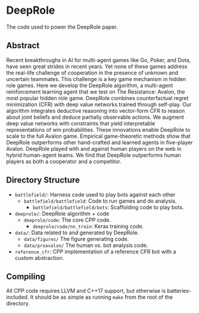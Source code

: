 # DeepRole

The code used to power the DeepRole paper.

## Abstract

Recent breakthroughs in AI for multi-agent games like Go, Poker, and Dota, have seen great strides in recent years. Yet none of these games address the real-life challenge of cooperation in the presence of unknown and uncertain teammates. This challenge is a key game mechanism in hidden role games. Here we develop the DeepRole algorithm, a multi-agent reinforcement learning agent that we test on The Resistance: Avalon, the most popular hidden role game. DeepRole combines counterfactual regret minimization (CFR) with deep value networks trained through self-play. Our algorithm integrates deductive reasoning into vector-form CFR to reason about joint beliefs and deduce partially observable actions. We augment deep value networks with constraints that yield interpretable representations of win probabilities. These innovations enable DeepRole to scale to the full Avalon game. Empirical game-theoretic methods show that DeepRole outperforms other hand-crafted and learned agents in five-player Avalon. DeepRole played with and against human players on the web in hybrid human-agent teams. We find that DeepRole outperforms human players as both a cooperator and a competitor.

## Directory Structure

- `battlefield/`: Harness code used to play bots against each other
    - `battlefield/battlefield`: Code to run games and do analysis.
        - `battlefield/battlefield/bots`: Scaffolding code to play bots.
- `deeprole/`: DeepRole algorithm + code
    - `deeprole/code`: The core CPP code.
        - `deeprole/code/nn_train`: Keras training code.
- `data/`: Data related to and generated by DeepRole.
    - `data/figures/` The figure generating code.
    - `data/proavalon/` The human vs. bot analysis code.
- `reference_cfr`: CPP implementation of a reference CFR bot with a custom abstraction.

## Compiling

All CPP code requires LLVM and C++17 support, but otherwise is batteries-included. It should be as simple as running `make` from the root of the directory.
